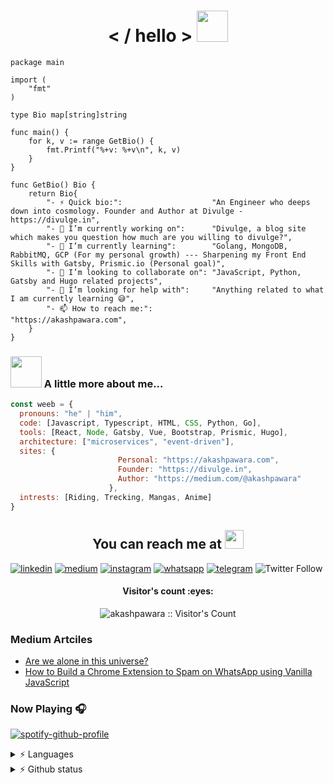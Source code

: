 <h1 align="center">< / hello > <img src="https://media.giphy.com/media/mGcNjsfWAjY5AEZNw6/giphy.gif" width="50"> </h1>

```golang
package main

import (
	"fmt"
)

type Bio map[string]string

func main() {
	for k, v := range GetBio() {
		fmt.Printf("%+v: %+v\n", k, v)
	}
}

func GetBio() Bio {
	return Bio{
		"- ⚡ Quick bio:":                    "An Engineer who deeps down into cosmology. Founder and Author at Divulge - https://divulge.in",
		"- 🔭 I’m currently working on":      "Divulge, a blog site which makes you question how much are you willing to divulge?",
		"- 🌱 I’m currently learning":        "Golang, MongoDB, RabbitMQ, GCP (For my personal growth) --- Sharpening my Front End Skills with Gatsby, Prismic.io (Personal goal)",
		"- 👯 I’m looking to collaborate on": "JavaScript, Python, Gatsby and Hugo related projects",
		"- 🤔 I’m looking for help with":     "Anything related to what I am currently learning 😅",
		"- 📫 How to reach me:":              "https://akashpawara.com",
	}
}
```

### <img src="https://media.giphy.com/media/VgCDAzcKvsR6OM0uWg/giphy.gif" width="50"> A little more about me...  

```javascript
const weeb = {
  pronouns: "he" | "him",
  code: [Javascript, Typescript, HTML, CSS, Python, Go],
  tools: [React, Node, Gatsby, Vue, Bootstrap, Prismic, Hugo],
  architecture: ["microservices", "event-driven"],
  sites: {
                        Personal: "https://akashpawara.com",
                        Founder: "https://divulge.in",
                        Author: "https://medium.com/@akashpawara"
                      },
  intrests: [Riding, Trecking, Mangas, Anime]
}
```

<h2 align="center">You can reach me at <img src="https://media.giphy.com/media/WUlplcMpOCEmTGBtBW/giphy.gif" width="30"></h2>

[![linkedin](https://img.shields.io/badge/linkedin-%230077B5.svg?&style=for-the-badge&logo=linkedin&logoColor=white)](https://www.linkedin.com/in/akashpawara) [![medium](https://img.shields.io/badge/Medium-12100E?style=for-the-badge&logo=medium&logoColor=white)](https://medium.com/@akashpawara)  [![instagram](https://img.shields.io/badge/Instagram-E4405F?style=for-the-badge&logo=instagram&logoColor=white)](https://www.instagram.com/akash_pawara_/) [![whatsapp](https://img.shields.io/badge/WhatsApp-25D366?style=for-the-badge&logo=whatsapp&logoColor=white)](https://api.whatsapp.com/send?phone=917506021898) [![telegram](https://img.shields.io/badge/Telegram-2CA5E0?style=for-the-badge&logo=telegram&logoColor=white)](https://t.me/akashpawara) ![Twitter Follow](https://img.shields.io/twitter/follow/akash_pawara_?logo=twitter&style=for-the-badge)

<!-- <p align="left"> <img src="https://komarev.com/ghpvc/?username=akashpawara&label=Profile%20views&color=0e75b6&style=flat" alt="akashpawara" /> </p> -->

<h4 align="center">Visitor's count :eyes:</h4>

<p align="center"><img src="https://profile-counter.glitch.me/{akashpawara}/count.svg" alt="akashpawara :: Visitor's Count" /></p>	
	
### Medium Artciles 
<!-- BLOG-POST-LIST:START -->
- [Are we alone in this universe?](https://akashpawara.medium.com/are-we-alone-in-this-universe-de64e67f434?source=rss-43799ec6b23------2)
- [How to Build a Chrome Extension to Spam on WhatsApp using Vanilla JavaScript](https://medium.com/swlh/how-to-build-a-chrome-extension-to-spam-on-whatsapp-using-vanilla-javascript-1c00faa6a2f7?source=rss-43799ec6b23------2)
<!-- BLOG-POST-LIST:END -->

### Now Playing 🎧

<!-- [<img src="https://spotify-now-playing-seven-kappa.vercel.app/api/spotify-playing" alt="Spotify Now Playing" width="350" />](https://open.spotify.com/user/mk6jkqi2tspn52bvn7hgq7w3i) -->
<!-- [![Spotify](https://github-readme-spotify-playlist.vercel.app/api/spotify)](https://open.spotify.com/user/mk6jkqi2tspn52bvn7hgq7w3i) -->
<!-- ![Spotify](https://spotify-recently-played-readme.vercel.app/api?user=mk6jkqi2tspn52bvn7hgq7w3i) -->
[![spotify-github-profile](https://spotify-github-profile.vercel.app/api/view?uid=mk6jkqi2tspn52bvn7hgq7w3i&cover_image=true&theme=novatorem)](https://spotify-github-profile.vercel.app/api/view?uid=mk6jkqi2tspn52bvn7hgq7w3i&redirect=true)

<details>
  <summary> ⚡ Languages </summary>
  <img align="left" src="https://github-readme-stats.vercel.app/api/top-langs?username=akashpawara&show_icons=true&locale=en&layout=compact&theme=dracula" alt="akashpawara" /> 
</details>

<details>
  <summary> ⚡ Github status </summary>
  <img align="left" src="https://github-readme-stats.vercel.app/api?username=akashpawara&show_icons=true&locale=en&theme=tokyonight" alt="akashpawara" /></p>
</details>
